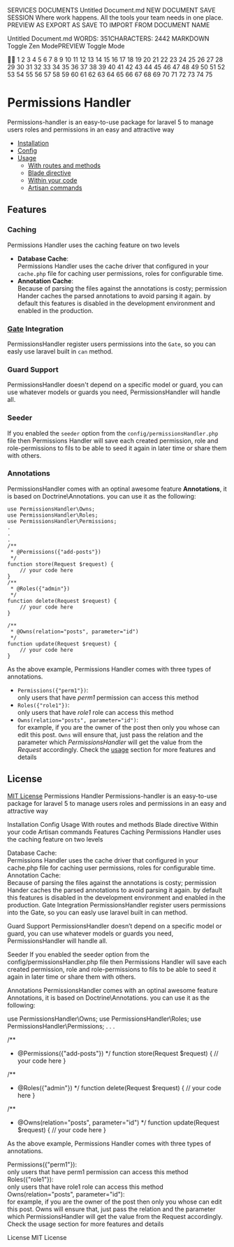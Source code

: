 SERVICES
DOCUMENTS
Untitled Document.md
NEW DOCUMENT
SAVE SESSION
Where work happens. All the tools your team needs in one place.
PREVIEW AS 
EXPORT AS 
SAVE TO 
IMPORT FROM 
DOCUMENT NAME


Untitled Document.md
WORDS: 351CHARACTERS: 2442
MARKDOWN Toggle Zen ModePREVIEW Toggle Mode


1
2
3
4
5
6
7
8
9
10
11
12
13
14
15
16
17
18
19
20
21
22
23
24
25
26
27
28
29
30
31
32
33
34
35
36
37
38
39
40
41
42
43
44
45
46
47
48
49
50
51
52
53
54
55
56
57
58
59
60
61
62
63
64
65
66
67
68
69
70
71
72
73
74
75
# Permissions Handler
Permissions-handler is an easy-to-use package for laravel 5  to manage users roles and permissions in an easy and attractive 
way
* [Installation](https://github.com/mohamednagy/Permissions-Handler/wiki/installation)
* [Config](https://github.com/mohamednagy/Permissions-Handler/wiki/config)
* [Usage](https://github.com/mohamednagy/Permissions-Handler/wiki/usage)
    * [With routes and methods](https://github.com/mohamednagy/Permissions-Handler/wiki/usage#with-routes)
    * [Blade directive](https://github.com/mohamednagy/Permissions-Handler/wiki/usage#blade-directives)
    * [Within your code](https://github.com/mohamednagy/Permissions-Handler/wiki/usage#within-your-code)
    * [Artisan commands](https://github.com/mohamednagy/Permissions-Handler/wiki/usage#artisan-commands)
## Features
 ### Caching
 Permissions Handler uses the caching feature on two levels
 * **Database Cache**: <br>
 Permissions Handler uses the cache driver that configured in your `cache.php` file for caching user permissions, roles for 
configurable time.
 * **Annotation Cache**: <br>
 Because of parsing the files against the annotations is costy; permission Hander caches the parsed annotations to avoid 
parsing it again. by default this features is disabled in the development environment and enabled in the production. 
### [Gate](https://laravel.com/docs/5.5/authorization#gates) Integration
PermissionsHandler register users permissions into the `Gate`, so you can easly use laravel built in `can` method.
### Guard Support
PermissionsHandler doesn't depend on a specific model or guard, you can use whatever models or guards you need, 
PermissionsHandler will handle all.
### Seeder
If you enabled the `seeder` option from the `config/permissionsHandler.php` file then Permissions Handler will save each 
created permission, role and role-permissions to fils to be able to seed it again in later time or share them with others.
### Annotations
PermissionsHandler comes with an optinal awesome feature **Annotations**, it is based on Doctrine\Annotations. you can use it 
as the following:
```
use PermissionsHandler\Owns;
use PermissionsHandler\Roles;
use PermissionsHandler\Permissions;
.
.
.
/**
 * @Permissions({"add-posts"})
 */
function store(Request $request) {
    // your code here
}
/**
 * @Roles({"admin"})
 */
function delete(Request $request) {
    // your code here
}
 
/**
 * @Owns(relation="posts", parameter="id")
 */
function update(Request $request) {
    // your code here
}
```
As the above example, Permissions Handler comes with three types of annotations.
 * `Permissions({"perm1"})`: <br> only users that have *perm1* permission can access this method
 * `Roles({"role1"})`: <br> only users that have *role1* role can access this method
 * `Owns(relation="posts", parameter="id")`: <br> for example, if you are the owner of the post then only you whose can edit 
this post. `Owns` will ensure that, just pass the relation and the parameter which *PermissionsHandler* will get the value 
from the *Request* accordingly.
 Check the [usage](https://github.com/mohamednagy/Permissions-Handler/wiki/usage) section for more features and details
## License
[MIT License](http://opensource.org/licenses/MIT)
Permissions Handler
Permissions-handler is an easy-to-use package for laravel 5 to manage users roles and permissions in an easy and attractive way

Installation
Config
Usage
With routes and methods
Blade directive
Within your code
Artisan commands
Features
Caching
Permissions Handler uses the caching feature on two levels

Database Cache: <br>
Permissions Handler uses the cache driver that configured in your cache.php file for caching user permissions, roles for configurable time.
Annotation Cache: <br>
Because of parsing the files against the annotations is costy; permission Hander caches the parsed annotations to avoid parsing it again. by default this features is disabled in the development environment and enabled in the production.
Gate Integration
PermissionsHandler register users permissions into the Gate, so you can easly use laravel built in can method.

Guard Support
PermissionsHandler doesn’t depend on a specific model or guard, you can use whatever models or guards you need, PermissionsHandler will handle all.

Seeder
If you enabled the seeder option from the config/permissionsHandler.php file then Permissions Handler will save each created permission, role and role-permissions to fils to be able to seed it again in later time or share them with others.

Annotations
PermissionsHandler comes with an optinal awesome feature Annotations, it is based on Doctrine\Annotations. you can use it as the following:

use PermissionsHandler\Owns;
use PermissionsHandler\Roles;
use PermissionsHandler\Permissions;
.
.
.

/**
 * @Permissions({"add-posts"})
 */
function store(Request $request) {
    // your code here
}

/**
 * @Roles({"admin"})
 */
function delete(Request $request) {
    // your code here
}

 
/**
 * @Owns(relation="posts", parameter="id")
 */
function update(Request $request) {
    // your code here
}

As the above example, Permissions Handler comes with three types of annotations.

Permissions({"perm1"}): <br> only users that have perm1 permission can access this method
Roles({"role1"}): <br> only users that have role1 role can access this method
Owns(relation="posts", parameter="id"): <br> for example, if you are the owner of the post then only you whose can edit this post. Owns will ensure that, just pass the relation and the parameter which PermissionsHandler will get the value from the Request accordingly.
Check the usage section for more features and details

License
MIT License

